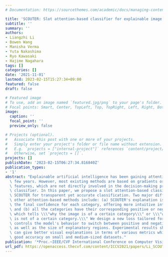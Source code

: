 ```yaml
---
# Documentation: https://sourcethemes.com/academic/docs/managing-content/

title: 'SCOUTER: Slot attention-based classifier for explainable image recognition'
subtitle: ''
summary: ''
authors:
- Liangzhi Li
- Bowen Wang
- Manisha Verma
- Yuta Nakashima
- Ryo Kawasaki
- Hajime Nagahara
tags: []
categories: []
date: '2021-11-01'
lastmod: 2023-02-15T15:27:34+09:00
featured: false
draft: false

# Featured image
# To use, add an image named `featured.jpg/png` to your page's folder.
# Focal points: Smart, Center, TopLeft, Top, TopRight, Left, Right, BottomLeft, Bottom, BottomRight.
image:
  caption: ''
  focal_point: ''
  preview_only: false

# Projects (optional).
#   Associate this post with one or more of your projects.
#   Simply enter your project's folder or file name without extension.
#   E.g. `projects = ["internal-project"]` references `content/project/deep-learning/index.md`.
#   Otherwise, set `projects = []`.
projects: []
publishDate: '2023-02-15T06:27:34.816840Z'
publication_types:
- '1'
abstract: "Explainable artificial intelligence has been gaining attention in the past\
  \ few years. However, most existing methods are based on gradients or intermediate\
  \ features, which are not directly involved in the decision-making process of the\
  \ classifier. In this paper, we propose a slot attention-based classifier called\
  \ SCOUTER for transparent yet accurate classification. Two major differences from\
  \ other attention-based methods include: (a) SCOUTER's explanation is involved in\
  \ the final confidence for each category, offering more intuitive interpretation,\
  \ and (b) all the categories have their corresponding positive or negative explanation,\
  \ which tells \\\"why the image is of a certain category\\\" or \\\"why the image\
  \ is not of a certain category.\\\" We design a new loss tailored for SCOUTER that\
  \ controls the model's behavior to switch between positive and negative explanations,\
  \ as well as the size of explanatory regions. Experimental results show that SCOUTER\
  \ can give better visual explanations in terms of various metrics while keeping\
  \ good accuracy on small and medium-sized datasets."
publication: '*Proc.~IEEE/CVF International Conference on Computer Vision (ICCV)*'
url_pdf: https://openaccess.thecvf.com/content/ICCV2021/papers/Li_SCOUTER_Slot_Attention-Based_Classifier_for_Explainable_Image_Recognition_ICCV_2021_paper.pdf
---
```


